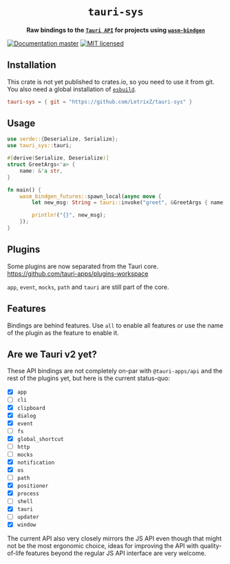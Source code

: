 <div align="center">
  <h1>
    <code>tauri-sys</code>
  </h1>
  <p>
    <strong>Raw bindings to the <a href="https://tauri.app/v1/api/js/"><code>Tauri API</code></a>
      for projects using <a href="https://github.com/rustwasm/wasm-bindgen"><code>wasm-bindgen</code></a></strong>
  </p>
</div>

[![Documentation master][docs-badge]][docs-url]
[![MIT licensed][mit-badge]][mit-url]

[docs-badge]: https://img.shields.io/badge/docs-main-blue
[docs-url]: https://jonaskruckenberg.github.io/tauri-sys/tauri_sys
[mit-badge]: https://img.shields.io/badge/license-MIT-blue.svg
[mit-url]: LICENSE

## Installation

This crate is not yet published to crates.io, so you need to use it from git. You also need a global installation of [`esbuild`].

```toml
tauri-sys = { git = "https://github.com/LetrixZ/tauri-sys" }
```

## Usage

```rust
use serde::{Deserialize, Serialize};
use tauri_sys::tauri;

#[derive(Serialize, Deserialize)]
struct GreetArgs<'a> {
    name: &'a str,
}

fn main() {
    wasm_bindgen_futures::spawn_local(async move {
        let new_msg: String = tauri::invoke("greet", &GreetArgs { name: &name.get() }).await.unwrap();

        println!("{}", new_msg);
    });
}
```

## Plugins

Some plugins are now separated from the Tauri core. https://github.com/tauri-apps/plugins-workspace

`app`, `event`, `mocks`, `path` and `tauri` are still part of the core.

## Features

Bindings are behind features. Use `all` to enable all features or use the name of the plugin as the feature to enable it.

## Are we Tauri v2 yet?

These API bindings are not completely on-par with `@tauri-apps/api` and the rest of the plugins yet, but here is the current status-quo:

- [x] `app`
- [ ] `cli`
- [x] `clipboard`
- [x] `dialog`
- [x] `event`
- [ ] `fs`
- [x] `global_shortcut`
- [ ] `http`
- [ ] `mocks`
- [x] `notification`
- [x] `os`
- [ ] `path`
- [x] `positioner`
- [x] `process`
- [ ] `shell`
- [x] `tauri`
- [ ] `updater`
- [x] `window`

The current API also very closely mirrors the JS API even though that might not be the most ergonomic choice, ideas for improving the API with quality-of-life features beyond the regular JS API interface are very welcome.

[wasm-bindgen]: https://github.com/rustwasm/wasm-bindgen
[tauri allowlist]: https://tauri.app/v1/api/config#allowlistconfig
[`esbuild`]: https://esbuild.github.io/getting-started/#install-esbuild
